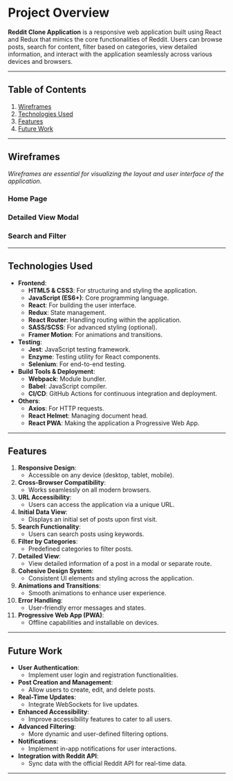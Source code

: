 # Project Overview

**Reddit Clone Application** is a responsive web application built using React and Redux that mimics the core functionalities of Reddit. Users can browse posts, search for content, filter based on categories, view detailed information, and interact with the application seamlessly across various devices and browsers.

---

## Table of Contents

1. [Wireframes](#wireframes)
2. [Technologies Used](#technologies-used)
3. [Features](#features)
4. [Future Work](#future-work)

---

## Wireframes

*Wireframes are essential for visualizing the layout and user interface of the application*.

### Home Page
### Detailed View Modal
### Search and Filter


---

## Technologies Used

- **Frontend**:
    - **HTML5 & CSS3**: For structuring and styling the application.
    - **JavaScript (ES6+)**: Core programming language.
    - **React**: For building the user interface.
    - **Redux**: State management.
    - **React Router**: Handling routing within the application.
    - **SASS/SCSS**: For advanced styling (optional).
    - **Framer Motion**: For animations and transitions.
- **Testing**:
    - **Jest**: JavaScript testing framework.
    - **Enzyme**: Testing utility for React components.
    - **Selenium**: For end-to-end testing.
- **Build Tools & Deployment**:
    - **Webpack**: Module bundler.
    - **Babel**: JavaScript compiler.
    - **CI/CD**: GitHub Actions for continuous integration and deployment.
- **Others**:
    - **Axios**: For HTTP requests.
    - **React Helmet**: Managing document head.
    - **React PWA**: Making the application a Progressive Web App.

---

## Features

1. **Responsive Design**:
    - Accessible on any device (desktop, tablet, mobile).
2. **Cross-Browser Compatibility**:
    - Works seamlessly on all modern browsers.
3. **URL Accessibility**:
    - Users can access the application via a unique URL.
4. **Initial Data View**:
    - Displays an initial set of posts upon first visit.
5. **Search Functionality**:
    - Users can search posts using keywords.
6. **Filter by Categories**:
    - Predefined categories to filter posts.
7. **Detailed View**:
    - View detailed information of a post in a modal or separate route.
8. **Cohesive Design System**:
    - Consistent UI elements and styling across the application.
9. **Animations and Transitions**:
    - Smooth animations to enhance user experience.
10. **Error Handling**:
    - User-friendly error messages and states.
11. **Progressive Web App (PWA)**:
    - Offline capabilities and installable on devices.

---

## Future Work

- **User Authentication**:
    - Implement user login and registration functionalities.
- **Post Creation and Management**:
    - Allow users to create, edit, and delete posts.
- **Real-Time Updates**:
    - Integrate WebSockets for live updates.
- **Enhanced Accessibility**:
    - Improve accessibility features to cater to all users.
- **Advanced Filtering**:
    - More dynamic and user-defined filtering options.
- **Notifications**:
    - Implement in-app notifications for user interactions.
- **Integration with Reddit API**:
    - Sync data with the official Reddit API for real-time data.

---